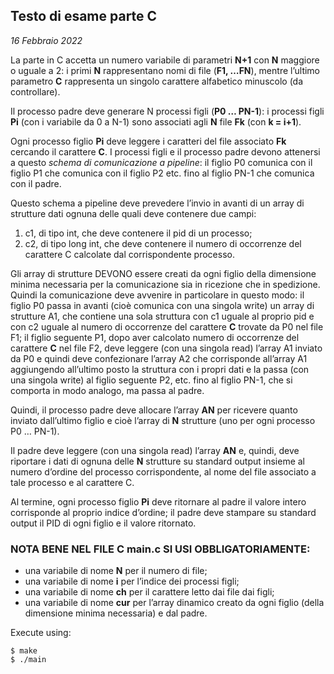## Testo di esame parte C
*16 Febbraio 2022*

La parte in C accetta un numero variabile di parametri **N+1** con **N** maggiore o uguale a 2: i primi **N** rappresentano nomi di file (**F1, …FN**), mentre l’ultimo parametro **C** rappresenta un singolo carattere alfabetico minuscolo (da controllare).

Il processo padre deve generare N processi figli (**P0 … PN-1**): i processi figli **Pi** (con i variabile da 0 a N-1) sono associati agli **N** file **Fk** (con **k = i+1**).

Ogni processo figlio **Pi** deve leggere i caratteri del file associato **Fk** cercando il carattere **C**. I processi figli e il processo padre devono attenersi a questo *schema di comunicazione a pipeline*: il figlio P0 comunica con il figlio P1 che comunica con il figlio P2 etc. fino al figlio PN-1 che comunica con il padre.

Questo schema a pipeline deve prevedere l’invio in avanti di un array di strutture dati ognuna delle quali deve contenere due campi:
1. c1, di tipo int, che deve contenere il pid di un processo;
2. c2, di tipo long int, che deve contenere il numero di occorrenze del carattere C calcolate dal corrispondente processo.

Gli array di strutture DEVONO essere creati da ogni figlio della dimensione minima necessaria per la comunicazione sia in ricezione che in spedizione. Quindi la comunicazione deve avvenire in particolare in questo modo: il figlio P0 passa in avanti (cioè comunica con una singola write) un array di strutture A1, che contiene una sola struttura con c1 uguale al proprio pid e con c2 uguale al numero di occorrenze del carattere **C** trovate da P0 nel file F1; il figlio seguente P1, dopo aver calcolato numero di occorrenze del carattere **C** nel file F2, deve leggere (con una singola read) l’array A1 inviato da P0 e quindi deve confezionare l’array A2 che corrisponde all’array A1 aggiungendo all’ultimo posto la struttura con i propri dati e la passa (con una singola write) al figlio seguente P2, etc. fino al figlio PN-1, che si comporta in modo analogo, ma passa al padre.

Quindi, il processo padre deve allocare l’array **AN** per ricevere quanto inviato dall’ultimo figlio e cioè l’array di **N** strutture (uno per ogni processo P0 … PN-1).

Il padre deve leggere (con una singola read) l’array **AN** e, quindi, deve riportare i dati di ognuna delle **N** strutture su standard output insieme al numero d’ordine del processo corrispondente, al nome del file associato a tale processo e al carattere C.

Al termine, ogni processo figlio **Pi** deve ritornare al padre il valore intero corrisponde al proprio indice d’ordine; il padre deve stampare su standard output il PID di ogni figlio e il valore ritornato.

### NOTA BENE NEL FILE C main.c SI USI OBBLIGATORIAMENTE:
- una variabile di nome **N** per il numero di file;
- una variabile di nome **i** per l’indice dei processi figli;
- una variabile di nome **ch** per il carattere letto dai file dai figli;
- una variabile di nome **cur** per l’array dinamico creato da ogni figlio (della dimensione minima necessaria) e dal padre.

Execute using:
```console
$ make
$ ./main 
```